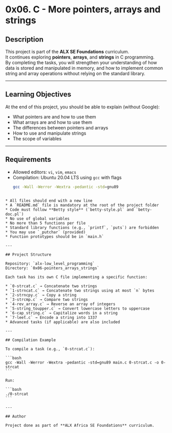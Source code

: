 # 0x06. C - More pointers, arrays and strings

## Description
This project is part of the **ALX SE Foundations** curriculum.  
It continues exploring **pointers**, **arrays**, and **strings** in C programming.  
By completing the tasks, you will strengthen your understanding of how data is stored and manipulated in memory, and how to implement common string and array operations without relying on the standard library.

---

## Learning Objectives
At the end of this project, you should be able to explain (without Google):

- What pointers are and how to use them  
- What arrays are and how to use them  
- The differences between pointers and arrays  
- How to use and manipulate strings  
- The scope of variables  

---

## Requirements
- Allowed editors: `vi`, `vim`, `emacs`  
- Compilation: Ubuntu 20.04 LTS using `gcc` with flags  
  ```bash
  gcc -Wall -Werror -Wextra -pedantic -std=gnu89
````

* All files should end with a new line
* A `README.md` file is mandatory at the root of the project folder
* Code must follow **Betty style** (`betty-style.pl` and `betty-doc.pl`)
* No use of global variables
* No more than 5 functions per file
* Standard library functions (e.g., `printf`, `puts`) are forbidden
* You may use `_putchar` (provided)
* Function prototypes should be in `main.h`

---

## Project Structure

Repository: `alx-low_level_programming`
Directory: `0x06-pointers_arrays_strings`

Each task has its own C file implementing a specific function:

* `0-strcat.c` → Concatenate two strings
* `1-strncat.c` → Concatenate two strings using at most `n` bytes
* `2-strncpy.c` → Copy a string
* `3-strcmp.c` → Compare two strings
* `4-rev_array.c` → Reverse an array of integers
* `5-string_toupper.c` → Convert lowercase letters to uppercase
* `6-cap_string.c` → Capitalize words in a string
* `7-leet.c` → Encode a string into 1337
* Advanced tasks (if applicable) are also included

---

## Compilation Example

To compile a task (e.g., `0-strcat.c`):

```bash
gcc -Wall -Werror -Wextra -pedantic -std=gnu89 main.c 0-strcat.c -o 0-strcat
```

Run:

```bash
./0-strcat
```

---

## Author

Project done as part of **ALX Africa SE Foundations** curriculum.

